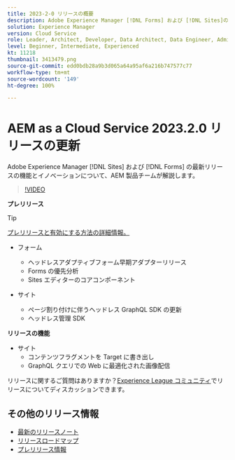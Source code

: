 ```yaml
---
title: 2023-2-0 リリースの概要
description: Adobe Experience Manager [!DNL Forms] および [!DNL Sites]の 2023-2-0 リリースの最新機能とイノベーションについて説明します。
solution: Experience Manager
version: Cloud Service
role: Leader, Architect, Developer, Data Architect, Data Engineer, Admin, User
level: Beginner, Intermediate, Experienced
kt: 11218
thumbnail: 3413479.png
source-git-commit: edd0bdb28a9b3d065a64a95af6a216b747577c77
workflow-type: tm+mt
source-wordcount: '149'
ht-degree: 100%

---
```


# AEM as a Cloud Service 2023.2.0 リリースの更新

Adobe Experience Manager [!DNL Sites] および [!DNL Forms] の最新リリースの機能とイノベーションについて、AEM 製品チームが解説します。

>[!VIDEO](https://video.tv.adobe.com/v/3416885/?quality=12&learn=on)

**プレリリース**

>[!TIP]
>
>[プレリリースと有効にする方法の詳細情報。](https://experienceleague.adobe.com/docs/experience-manager-cloud-service/content/release-notes/prerelease.html?lang=ja)

* フォーム
   * ヘッドレスアダプティブフォーム早期アダプターリリース
   * Forms の優先分析
   * Sites エディターのコアコンポーネント

* サイト
   * ページ割り付けに伴うヘッドレス GraphQL SDK の更新
   * ヘッドレス管理 SDK

**リリースの機能**

* サイト
   * コンテンツフラグメントを Target に書き出し
   * GraphQL クエリでの Web に最適化された画像配信

リリースに関するご質問はありますか？[Experience League コミュニティ](https://adobe.ly/3KCfab0)でリリースについてディスカッションできます。

## その他のリリース情報

* [最新のリリースノート](https://experienceleague.adobe.com/docs/experience-manager-cloud-service/content/release-notes/home.html?lang=ja)
* [リリースロードマップ](https://experienceleague.adobe.com/docs/experience-manager-release-information/aem-release-updates/update-releases-roadmap.html?lang=ja)
* [プレリリース情報](https://experienceleague.adobe.com/docs/experience-manager-cloud-service/content/release-notes/prerelease.html?lang=ja)
